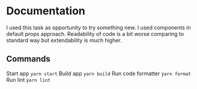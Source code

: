 # Documentation
I used this task as opportunity to try something new. I used components in default props approach. Readability of 
code is a bit worse comparing to standard way but extendability is much higher.

## Commands

Start app `yarn start`
Build app `yarn build`
Run code formatter `ỳarn format`
Run lint `ỳarn lint`